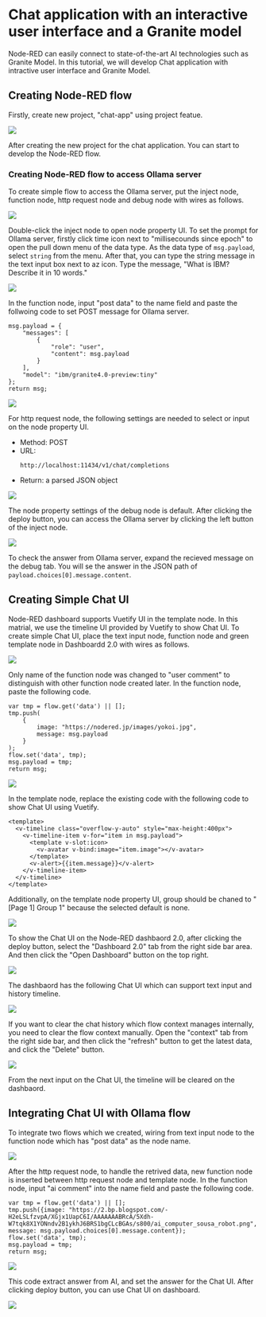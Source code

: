 # Chat application with an interactive user interface and a Granite model

Node-RED can easily connect to state-of-the-art AI technologies such as Granite Model. In this tutorial, we will develop Chat application with intractive user interface and Granite Model.
<!--
## Installing Ollama (Not required in hands-on)
To use Granite Model with Node-RED, firstly you need to install Ollama, a HTTP server to provide APIs to use AI models. To install Ollama in the Linux environment, input the following command on your terminal.

```
curl -fsSL https://ollama.com/install.sh | sh
```

After the installation process, you can use the `ollama` command in your environment. To download the Granite model into your Ollama, type the `ollama pull command` as flows.

```
ollama pull ibm/granite4.0-preview:tiny
```

In this case, the command will download the Granite 4.0 tiny model. It takes few minutes to download the model file. After the command process is finished, run the `ollama serve` command.

```
ollama serve
```

Now, on your PC, the REST API has been available. This REST API is compatible API of the OpenAI. Therefore, we can use the common way to connect to the REST API.

### Installing Node-RED dashbaord 2.0 (Not required in the hands-on)

To ceate the user interface of the Chat application, Node-RED Dashboard 2.0 is needed. To install Node-RED 2.0, open the "User Settings" from the "Manage Palette" of the top-right menu in the Node-RED flow editor. 

Select "Install" tab, to open the for the node installation. After typing the `@flowfuse/node-red-dashboard` in the search box, the target node item will be filtered on the below list. Click the `install` button of the `@flowfuse/node-red-dashboard` to install the Node-RED dashbaord 2.0 into your Node-RED environment.
After the installation, you can see the dashboard nodes on the left palette of the Node-RED flow editor.
-->
## Creating Node-RED flow
Firstly, create new project, "chat-app" using project featue.

![](images/createchatapp.png)

After creating the new project for the chat application. You can start to develop the Node-RED flow.

### Creating Node-RED flow to access Ollama server
To create simple flow to access the Ollama server, put the inject node, function node, http request node and debug node with wires as follows.

![](images/flow4ollama.png)

Double-click the inject node to open node property UI. To set the prompt for Ollama server, firstly click time icon next to "millisecounds since epoch" to open the pull down menu of the data type. As the data type of `msg.payload`, select `string` from the menu. After that, you can type the string message in the text input box next to az icon.
Type the message, "What is IBM? Describe it in 10 words."

![](images/inject4ollama.png)

In the function node, input "post data" to the name field and paste the follwoing code to set POST message for Ollama server.

```
msg.payload = {
    "messages": [
        {
            "role": "user",
            "content": msg.payload
        }
    ],
    "model": "ibm/granite4.0-preview:tiny"
};
return msg;
```
![](images/function4ollama.png)

For http request node, the following settings are needed to select or input on the node property UI.
- Method: POST
- URL:
  ```
  http://localhost:11434/v1/chat/completions
  ```
- Return: a parsed JSON object

![](images/httprequest.png)

The node property settings of the debug node is default. After clicking the deploy button, you can access the Ollama server by clicking the left button of the inject node.

![](images/whatisibm.png)

To check the answer from Ollama server, expand the recieved message on the debug tab. You will se the answer in the JSON path of `payload.choices[0].message.content`.

## Creating Simple Chat UI
Node-RED dashboard supports Vuetify UI in the template node. In this matrial, we use the timeline UI provided by Vuetify to show Chat UI.
To create simple Chat UI, place the text input node, function node and green template node in Dashboardd 2.0 with wires as follows.

![](images/flow4simplechatui.png)

Only name of the function node was changed to "user comment" to distinguish with other function node created later. In the function node, paste the following code.

```
var tmp = flow.get('data') || [];
tmp.push(
    {
        image: "https://nodered.jp/images/yokoi.jpg",
        message: msg.payload
    }
);
flow.set('data', tmp);
msg.payload = tmp;
return msg;
```

![](images/function4simplechatui.png)

In the template node, replace the existing code with the following code to show Chat UI using Vuetify.

```
<template>
  <v-timeline class="overflow-y-auto" style="max-height:400px">
    <v-timeline-item v-for="item in msg.payload">
      <template v-slot:icon>
        <v-avatar v-bind:image="item.image"></v-avatar>
      </template>
      <v-alert>{{item.message}}</v-alert>
    </v-timeline-item>
  </v-timeline>
</template>
```

Additionally, on the template node property UI, group should be chaned to "[Page 1] Group 1" because the selected default is none.

![](images/template4chatui.png)

To show the Chat UI on the Node-RED dashbaord 2.0, after clicking the deploy button, select the "Dashboard 2.0" tab from the right side bar area. And then click the "Open Dashboard" button on the top right.

![](images/button2dashboard.png)

The dashbaord has the following Chat UI which can support text input and history timeline.

![](images/simplechatui.png)

If you want to clear the chat history which flow context manages internally, you need to clear the flow context manually. Open the "context" tab from the right side bar, and then click the "refresh" button to get the latest data, and click the "Delete" button.

![](images/clearcontext.png)

From the next input on the Chat UI, the timeline will be cleared on the dashbaord.

## Integrating Chat UI with Ollama flow
To integrate two flows which we created, wiring from text input node to the function node which has "post data" as the node name. 

![](images/flow4chatapp.png)

After the http request node, to handle the retrived data, new function node is inserted between http request node and template node. In the function node, input "ai comment" into the name field and paste the following code.

```
var tmp = flow.get('data') || [];
tmp.push({image: "https://2.bp.blogspot.com/-H2eLSLfzvpA/XGjx1UapC6I/AAAAAAABRcA/5Xdh-W7tqk8X1YONndv2B1ykhJ6BRS1bgCLcBGAs/s800/ai_computer_sousa_robot.png", message: msg.payload.choices[0].message.content});
flow.set('data', tmp);
msg.payload = tmp;
return msg;
```
![](images/function4simplechatui2.png)

This code extract answer from AI, and set the answer for the Chat UI. After clicking deploy button, you can use Chat UI on dashboard.

![](images/chatapp.png)
<!-- TODO: スクリーンショット撮り直し -->

